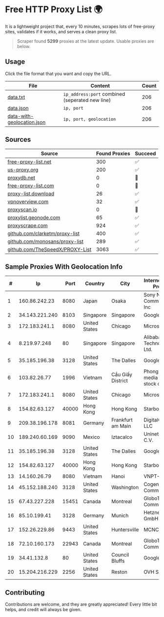 
# Free HTTP Proxy List 🌍

It is a lightweight project that, every 10 minutes, scrapes lots of free-proxy sites, validates if it works, and serves a clean proxy list.


> Scraper found **5299** proxies at the latest update. Usable proxies are below.

## Usage

Click the file format that you want and copy the URL.


|File|Content|Count|
|----|-------|-----|
|[data.txt](https://raw.githubusercontent.com/themiralay/Proxy-List-World/master/data.txt)|`ip_address:port` combined (seperated new line)|206|
|[data.json](https://raw.githubusercontent.com/themiralay/Proxy-List-World/master/data.json)|`ip, port`|206|
|[data-with-geolocation.json](https://raw.githubusercontent.com/themiralay/Proxy-List-World/master/data-with-geolocation.json)|`ip, port, geolocation`|206|

## Sources

|Source|Found Proxies|Succeed|
|------|-------------|-------|
|[free-proxy-list.net](https://free-proxy-list.net)|300|✅|
|[us-proxy.org](https://www.us-proxy.org)|200|✅|
|[proxydb.net](http://proxydb.net)|0|🚫|
|[free-proxy-list.com](https://free-proxy-list.com/?page=&port=&type%5B%5D=http&type%5B%5D=https&up_time=0&search=Search)|0|🚫|
|[proxy-list.download](https://www.proxy-list.download/HTTP)|26|✅|
|[vpnoverview.com](https://vpnoverview.com/privacy/anonymous-browsing/free-proxy-servers)|32|✅|
|[proxyscan.io](https://www.proxyscan.io)|0|🚫|
|[proxylist.geonode.com](https://proxylist.geonode.com/api/proxy-list?limit=300&page=1&sort_by=lastChecked&sort_type=desc&protocols=http,https)|65|✅|
|[proxyscrape.com](https://api.proxyscrape.com/v2/?request=displayproxies&protocol=http&timeout=10000&country=all&ssl=all&anonymity=all)|924|✅|
|[github.com/clarketm/proxy-list](https://raw.githubusercontent.com/clarketm/proxy-list/master/proxy-list-raw.txt)|400|✅|
|[github.com/monosans/proxy-list](https://raw.githubusercontent.com/monosans/proxy-list/main/proxies/http.txt)|289|✅|
|[github.com/TheSpeedX/PROXY-List](https://raw.githubusercontent.com/TheSpeedX/PROXY-List/master/http.txt)|3063|✅|


## Sample Proxies With Geolocation Info

|#|Ip|Port|Country|City|Internet Service Provider|
|-|--|----|-------|----|-------------------------|
|1|160.86.242.23|8080|Japan|Osaka|Sony Network Communications Inc|
|2|34.143.221.240|8103|Singapore|Singapore|Google LLC|
|3|172.183.241.1|8080|United States|Chicago|Microsoft|
|4|8.219.97.248|80|Singapore|Singapore|Alibaba (US) Technology Co., Ltd.|
|5|35.185.196.38|3128|United States|The Dalles|Google LLC|
|6|103.82.26.77|1996|Vietnam|Cầu Giấy District|Phong Thuy media joint stock company|
|7|172.183.241.1|8080|United States|Chicago|Microsoft|
|8|154.82.63.127|40000|Hong Kong|Hong Kong|Starbow Ltd|
|9|209.38.196.178|8081|Germany|Frankfurt am Main|DigitalOcean, LLC|
|10|189.240.60.169|9090|Mexico|Iztacalco|Uninet S.A. de C.V.|
|11|35.185.196.38|3128|United States|The Dalles|Google LLC|
|12|154.82.63.127|40000|Hong Kong|Hong Kong|Starbow Ltd|
|13|14.160.26.79|8080|Vietnam|Hanoi|VNPT-VNNIC|
|14|45.152.188.240|3128|United States|Washington|Cogent Communications|
|15|67.43.227.228|15451|Canada|Montreal|GloboTech Communications|
|16|85.10.199.41|3128|Germany|Munich|Hetzner Online GmbH|
|17|152.26.229.86|9443|United States|Huntersville|MCNC|
|18|72.10.160.173|22943|Canada|Montreal|GloboTech Communications|
|19|34.41.132.8|80|United States|Council Bluffs|Google LLC|
|20|15.204.216.229|2256|United States|Reston|OVH SAS|



## Contributing

Contributions are welcome, and they are greatly appreciated! Every
little bit helps, and credit will always be given.

